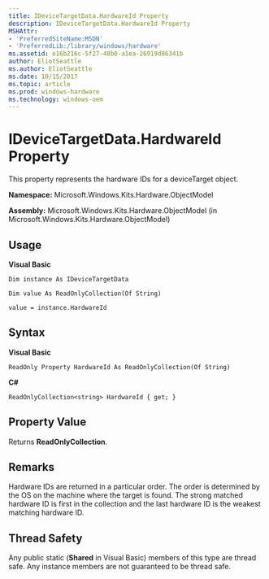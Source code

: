 ```yaml
---
title: IDeviceTargetData.HardwareId Property
description: IDeviceTargetData.HardwareId Property
MSHAttr:
- 'PreferredSiteName:MSDN'
- 'PreferredLib:/library/windows/hardware'
ms.assetid: e16b216c-5f27-48b0-a1ea-26919d86341b
author: EliotSeattle
ms.author: EliotSeattle
ms.date: 10/15/2017
ms.topic: article
ms.prod: windows-hardware
ms.technology: windows-oem
---
```


# IDeviceTargetData.HardwareId Property


This property represents the hardware IDs for a deviceTarget object.

**Namespace:** Microsoft.Windows.Kits.Hardware.ObjectModel

**Assembly:** Microsoft.Windows.Kits.Hardware.ObjectModel (in Microsoft.Windows.Kits.Hardware.ObjectModel)

## <span id="Usage"></span><span id="usage"></span><span id="USAGE"></span>Usage


**Visual Basic**

`Dim instance As IDeviceTargetData`

`Dim value As ReadOnlyCollection(Of String)`

`value = instance.HardwareId`

## <span id="Syntax"></span><span id="syntax"></span><span id="SYNTAX"></span>Syntax


**Visual Basic**

`ReadOnly Property HardwareId As ReadOnlyCollection(Of String)`

**C#**

`ReadOnlyCollection<string> HardwareId { get; }`

## <span id="Property_Value"></span><span id="property_value"></span><span id="PROPERTY_VALUE"></span>Property Value


Returns **ReadOnlyCollection**.

## <span id="Remarks"></span><span id="remarks"></span><span id="REMARKS"></span>Remarks


Hardware IDs are returned in a particular order. The order is determined by the OS on the machine where the target is found. The strong matched hardware ID is first in the collection and the last hardware ID is the weakest matching hardware ID.

## <span id="Thread_Safety"></span><span id="thread_safety"></span><span id="THREAD_SAFETY"></span>Thread Safety


Any public static (**Shared** in Visual Basic) members of this type are thread safe. Any instance members are not guaranteed to be thread safe.

 

 






